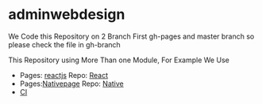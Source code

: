 # adminwebdesign

We Code this Repository on 2 Branch First gh-pages and master branch so please check the file in gh-branch

This Repository using More Than one Module, For Example We Use

<ul>
<li>Pages: <a href='pencarinafkah.github.io/adminwebdesign/reactjs'>reactjs</a> Repo: <a href='https://github.com/pencarinafkah/adminwebdesign/tree/gh-pages/reactjs'>React</a></li>
  <li> Pages:<a href='https://pencarinafkah.github.io/adminwebdesign/nativeweb/'>Nativepage</a> Repo: <a href='https://github.com/pencarinafkah/adminwebdesign/tree/gh-pages/nativeweb'>Native</a></li>
  <li><a href='https://github.com/pencarinafkah/adminwebdesign/tree/gh-pages/CI'>CI</a></li>
</ul>
